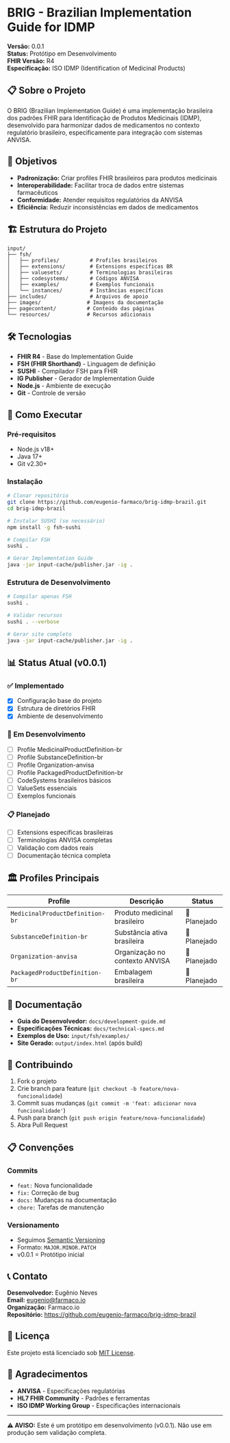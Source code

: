 # BRIG - Brazilian Implementation Guide for IDMP

**Versão:** 0.0.1  
**Status:** Protótipo em Desenvolvimento  
**FHIR Versão:** R4  
**Especificação:** ISO IDMP (Identification of Medicinal Products)

## 📋 Sobre o Projeto

O BRIG (Brazilian Implementation Guide) é uma implementação brasileira dos padrões FHIR para Identificação de Produtos Medicinais (IDMP), desenvolvido para harmonizar dados de medicamentos no contexto regulatório brasileiro, especificamente para integração com sistemas ANVISA.

## 🎯 Objetivos

- **Padronização:** Criar profiles FHIR brasileiros para produtos medicinais
- **Interoperabilidade:** Facilitar troca de dados entre sistemas farmacêuticos
- **Conformidade:** Atender requisitos regulatórios da ANVISA
- **Eficiência:** Reduzir inconsistências em dados de medicamentos

## 🏗️ Estrutura do Projeto

```
input/
├── fsh/
│   ├── profiles/          # Profiles brasileiros
│   ├── extensions/        # Extensions específicas BR
│   ├── valuesets/         # Terminologias brasileiras
│   ├── codesystems/       # Códigos ANVISA
│   ├── examples/          # Exemplos funcionais
│   └── instances/         # Instâncias específicas
├── includes/              # Arquivos de apoio
├── images/               # Imagens da documentação
├── pagecontent/          # Conteúdo das páginas
└── resources/            # Recursos adicionais
```

## 🛠️ Tecnologias

- **FHIR R4** - Base do Implementation Guide
- **FSH (FHIR Shorthand)** - Linguagem de definição
- **SUSHI** - Compilador FSH para FHIR
- **IG Publisher** - Gerador de Implementation Guide
- **Node.js** - Ambiente de execução
- **Git** - Controle de versão

## 🚀 Como Executar

### Pré-requisitos
- Node.js v18+
- Java 17+
- Git v2.30+

### Instalação
```bash
# Clonar repositório
git clone https://github.com/eugenio-farmaco/brig-idmp-brazil.git
cd brig-idmp-brazil

# Instalar SUSHI (se necessário)
npm install -g fsh-sushi

# Compilar FSH
sushi .

# Gerar Implementation Guide
java -jar input-cache/publisher.jar -ig .
```

### Estrutura de Desenvolvimento
```bash
# Compilar apenas FSH
sushi .

# Validar recursos
sushi . --verbose

# Gerar site completo
java -jar input-cache/publisher.jar -ig .
```

## 📊 Status Atual (v0.0.1)

### ✅ Implementado
- [x] Configuração base do projeto
- [x] Estrutura de diretórios FHIR
- [x] Ambiente de desenvolvimento

### 🔄 Em Desenvolvimento
- [ ] Profile MedicinalProductDefinition-br
- [ ] Profile SubstanceDefinition-br
- [ ] Profile Organization-anvisa
- [ ] Profile PackagedProductDefinition-br
- [ ] CodeSystems brasileiros básicos
- [ ] ValueSets essenciais
- [ ] Exemplos funcionais

### 📋 Planejado
- [ ] Extensions específicas brasileiras
- [ ] Terminologias ANVISA completas
- [ ] Validação com dados reais
- [ ] Documentação técnica completa

## 🏛️ Profiles Principais

| Profile | Descrição | Status |
|---------|-----------|--------|
| `MedicinalProductDefinition-br` | Produto medicinal brasileiro | 🔄 Planejado |
| `SubstanceDefinition-br` | Substância ativa brasileira | 🔄 Planejado |
| `Organization-anvisa` | Organização no contexto ANVISA | 🔄 Planejado |
| `PackagedProductDefinition-br` | Embalagem brasileira | 🔄 Planejado |

## 📖 Documentação

- **Guia do Desenvolvedor:** `docs/development-guide.md`
- **Especificações Técnicas:** `docs/technical-specs.md`
- **Exemplos de Uso:** `input/fsh/examples/`
- **Site Gerado:** `output/index.html` (após build)

## 🤝 Contribuindo

1. Fork o projeto
2. Crie branch para feature (`git checkout -b feature/nova-funcionalidade`)
3. Commit suas mudanças (`git commit -m 'feat: adicionar nova funcionalidade'`)
4. Push para branch (`git push origin feature/nova-funcionalidade`)
5. Abra Pull Request

## 📋 Convenções

### Commits
- `feat:` Nova funcionalidade
- `fix:` Correção de bug
- `docs:` Mudanças na documentação
- `chore:` Tarefas de manutenção

### Versionamento
- Seguimos [Semantic Versioning](https://semver.org/)
- Formato: `MAJOR.MINOR.PATCH`
- v0.0.1 = Protótipo inicial

## 📞 Contato

**Desenvolvedor:** Eugênio Neves  
**Email:** eugenio@farmaco.io  
**Organização:** Farmaco.io  
**Repositório:** https://github.com/eugenio-farmaco/brig-idmp-brazil

## 📄 Licença

Este projeto está licenciado sob [MIT License](LICENSE).

## 🙏 Agradecimentos

- **ANVISA** - Especificações regulatórias
- **HL7 FHIR Community** - Padrões e ferramentas
- **ISO IDMP Working Group** - Especificações internacionais

---

**⚠️ AVISO:** Este é um protótipo em desenvolvimento (v0.0.1). Não use em produção sem validação completa.